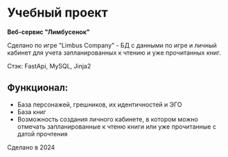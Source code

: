 # Учебный проект
<b> Веб-сервис "Лимбусенок"</b>

Сделано по игре "Limbus Company" - БД с данными по игре и личный 
кабинет для учета запланированных к чтению и уже прочитанных книг.

Стэк: FastApi, MySQL, Jinja2

## Функционал:
* База персонажей, грешников, их идентичностей и ЭГО
* База книг
* Возможность создания личного кабинете, в котором можно отмечать запланированные к чтеню книги или уже прочитанные с 
датой прочтения

Сделано в 2024